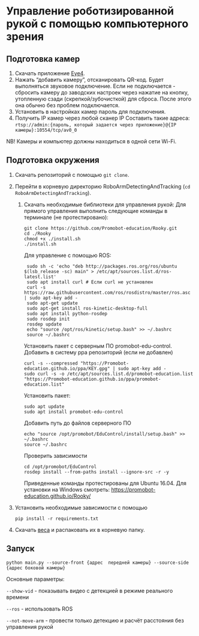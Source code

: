 # Управление роботизированной рукой с помощью компьютерного зрения

## Подготовка камер
1. Скачать приложение [Eye4](https://www.vstarcam.com/software-download).
2. Нажать “добавить камеру”, отсканировать QR-код. Будет выполняться звуковое подключение.
Если не подключается - сбросить камеру до заводских настроек через нажатие на кнопку, утопленную сзади (скрепкой/зубочисткой) для сброса. 
После этого она обычно без проблем подключается. 
3. Установить в настройках камер пароль для подключения.
4. Получить  IP камер через любой сканер IP
Составить такие адреса: ```rtsp://admin:{пароль, который задается через приложение}@{IP камеры}:10554/tcp/av0_0```

NB! Камеры и компьютер должны находиться в одной сети Wi-Fi.

## Подготовка окружения
1. Скачать репозиторий с помощью ```git clone```.
2. Перейти в корневую директорию RoboArmDetectingAndTracking (```cd RoboArmDetectingAndTracking```).
   1. Скачать необходимые библиотеки для управления рукой:
      Для прямого управления выполнить следующие команды в терминале (не протестировано):
      ```
      git clone https://github.com/Promobot-education/Rooky.git
      cd ./Rooky
      chmod +x ./install.sh
      ./install.sh
      ```
      Для управление с помощью ROS:
      ```
       sudo sh -c 'echo "deb http://packages.ros.org/ros/ubuntu $(lsb_release -sc) main" > /etc/apt/sources.list.d/ros-latest.list'
       sudo apt install curl # Если curl не установлен
       curl -s https://raw.githubusercontent.com/ros/rosdistro/master/ros.asc | sudo apt-key add -
       sudo apt-get update
       sudo apt-get install ros-kinetic-desktop-full
       sudo apt install python-rosdep
       sudo rosdep init
       rosdep update
       echo "source /opt/ros/kinetic/setup.bash" >> ~/.bashrc
       source ~/.bashrc
       ```
      Установить пакет с серверным ПО promobot-edu-control. Добавить в систему ppa репозиторий (если не добавлен)
       ```
       curl -s --compressed "https://Promobot-education.github.io/ppa/KEY.gpg" | sudo apt-key add -
       sudo curl -s -o /etc/apt/sources.list.d/promobot-education.list "https://Promobot-education.github.io/ppa/promobot-education.list"
       ```
       Установить пакет:
       ```
       sudo apt update
       sudo apt install promobot-edu-control
       ```
       Добавить путь до файлов серверного ПО
       ```
       echo "source /opt/promobot/EduControl/install/setup.bash" >> ~/.bashrc
       source ~/.bashrc
       ```
       Проверить зависимости
       ```
       cd /opt/promobot/EduControl
       rosdep install --from-paths install --ignore-src -r -y
       ```
      Приведенные команды протестированы для Ubuntu 16.04. Для установки на Windows смотреть:
   https://promobot-education.github.io/Rooky/
3. Установить необходимые зависимости с помощью

    `pip install -r requirements.txt`
4. Скачать [веса](https://drive.google.com/file/d/1kRdr_eiMOOf0Nd5_1dUTuhqwnNPYDaoU/view?usp=sharing) и распаковать их в корневую папку.

## Запуск

`python main.py --source-front {адрес  передней камеры} --source-side {адрес боковой камеры} `

Основные параметры:

`--show-vid` - показывать видео с детекцией в режиме реального времени

`--ros` - использовать ROS

`--not-move-arm` - провести только детекцию и расчёт расстояния без управления рукой
